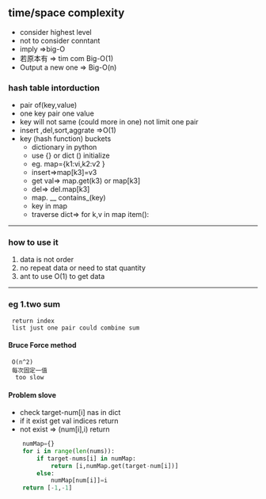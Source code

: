 ## time/space complexity
- consider highest level 
- not to consider conntant
- imply =>big-O
- 若原本有 => tim com Big-O(1)
- Output a new one => Big-O(n)
### hash table intorduction
- pair of(key,value)
- one key pair one value 
- key will not same (could more in one) not limit one pair
- insert ,del,sort,aggrate =>O(1)
 - key  (hash function) buckets
	 - dictionary in python
	 - use {} or dict () initialize
	 - eg. map={k1:vi,k2:v2 }
	 - insert=>map[k3]=v3
	 - get val=> map.get(k3) or map[k3]
	 - del=> del.map[k3]
	 - map. __ contains_(key)
	 - key in map
	 - traverse dict=> for k,v in map item():
***
### how to use it
 1. data is not order
 2. no repeat data or need to stat quantity
 3. ant to use O(1)  to get data
 ***
 ### eg 1.two sum
	 return index 
	 list just one pair could combine sum
#### Bruce Force method
	 O(n^2)
	 每次固定一值
	  too slow
#### Problem slove
- check target-num[i] nas in dict
- if it exist get val indices return
- not exist => (num[i],i) return
``` python
	numMap={}
	for i in range(len(nums)):
		if target-nums[i] in numMap:
			return [i,numMap.get(target-num[i])]
		else:
			numMap[num[i]]=i
	return [-1,-1]		
	
```